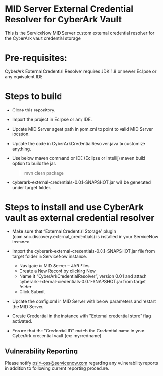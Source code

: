 # MID Server External Credential Resolver for CyberArk Vault

This is the ServiceNow MID Server custom external credential resolver for the CyberArk vault credential storage.

# Pre-requisites:

CyberArk External Credential Resolver requires JDK 1.8 or newer
Eclipse or any equivalent IDE

# Steps to build
* Clone this repository.
* Import the project in Eclipse or any IDE.
* Update MID Server agent path in pom.xml to point to valid MID Server location.
* Update the code in CyberArkCredentialResolver.java to customize anything.
* Use below maven command or IDE (Eclipse or Intellij) maven build option to build the jar.

	> mvn clean package

* cyberark-external-credentials-0.0.1-SNAPSHOT.jar will be generated under target folder.

# Steps to install and use CyberArk vault as external credential resolver

* Make sure that “External Credential Storage” plugin (com.snc.discovery.external_credentials) is installed in your ServiceNow instance.
* Import the cyberark-external-credentials-0.0.1-SNAPSHOT.jar file from target folder in ServiceNow instance.
	- Navigate to MID Server – JAR Files
	- Create a New Record by clicking New
	- Name it “CyberArkCredentialResolver”, version 0.0.1 and attach cyberark-external-credentials-0.0.1-SNAPSHOT.jar from target folder.
	- Click Submit
* Update the config.xml in MID Server with below parameters and restart the MID Server.

   <parameter name="ext.cred.cyberark.safe_folder" value="<safe_folder>"/> 
   <parameter name="ext.cred.cyberark.safe_name" value="<safe_name>"/> 
   <parameter name="ext.cred.cyberark.app_id" value="ServiceNow_MID_Server"/> 
   <parameter name="ext.cred.cyberark.safe_timeout" value="10"/> 
   <parameter name="ext.cred.cyberark.include_basic_auth_domain" value="<true|false>"/> 

* Create Credential in the instance with "External credential store" flag activated.
* Ensure that the "Credential ID" match the Credential name in your CyberArk credential vault (ex: mycredname)


## Vulnerability Reporting
Please notify psirt-oss@servicenow.com regarding any vulnerability reports in addition to following current reporting procedure.
